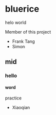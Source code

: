 # bluerice
helo world 

Member of this project
* Frank Tang
* Simon
## mid 
### hello
#### word
practice

* Xiaoqian
